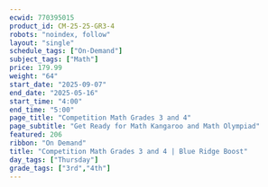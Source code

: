 ```yaml
---
ecwid: 770395015
product_id: CM-25-25-GR3-4
robots: "noindex, follow"
layout: "single"
schedule_tags: ["On-Demand"]
subject_tags: ["Math"]
price: 179.99
weight: "64"
start_date: "2025-09-07"
end_date: "2025-05-16"
start_time: "4:00"
end_time: "5:00"
page_title: "Competition Math Grades 3 and 4"
page_subtitle: "Get Ready for Math Kangaroo and Math Olympiad"
featured: 206
ribbon: "On Demand"
title: "Competition Math Grades 3 and 4 | Blue Ridge Boost"
day_tags: ["Thursday"]
grade_tags: ["3rd","4th"]
---
```


